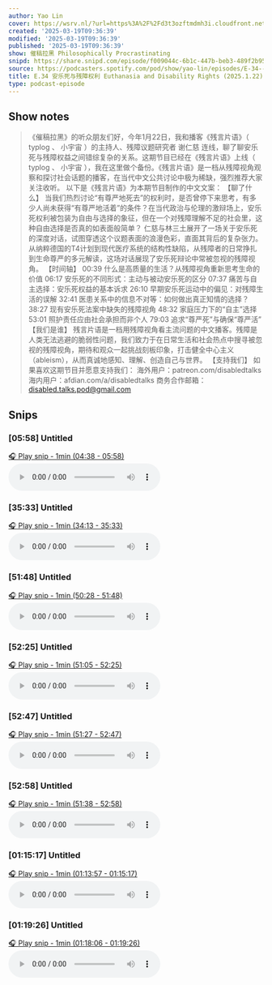 ```yaml
---
author: Yao Lin
cover: https://wsrv.nl/?url=https%3A%2F%2Fd3t3ozftmdmh3i.cloudfront.net%2Fproduction%2Fpodcast_uploaded_nologo%2F6571074%2F6571074-1592839444173-043e611f31c44.jpg&w=200&h=200
created: '2025-03-19T09:36:39'
modified: '2025-03-19T09:36:39'
published: '2025-03-19T09:36:39'
show: 催稿拉黑 Philosophically Procrastinating
snipd: https://share.snipd.com/episode/f009044c-6b1c-447b-beb3-489f2b957728
source: https://podcasters.spotify.com/pod/show/yao-lin/episodes/E-34--Euthanasia-and-Disability-Rights-2025-1-22-e30cfkr
title: E.34 安乐死与残障权利 Euthanasia and Disability Rights (2025.1.22)
type: podcast-episode
---
```



## Show notes
> 《催稿拉黑》的听众朋友们好，今年1月22日，我和播客《残言片语》（ typlog 、 小宇宙 ）的主持人、残障议题研究者 谢仁慈 连线，聊了聊安乐死与残障权益之间错综复杂的关系。这期节目已经在《残言片语》上线（ typlog 、 小宇宙 ），我在这里做个备份。《残言片语》是一档从残障视角观察和探讨社会话题的播客，在当代中文公共讨论中极为稀缺，强烈推荐大家关注收听。
> 以下是《残言片语》为本期节目制作的中文文案：
> 【聊了什么】 
> 当我们热烈讨论“有尊严地死去”的权利时，是否曾停下来思考，有多少人尚未获得“有尊严地活着”的条件？在当代政治与伦理的激辩场上，安乐死权利被包装为自由与选择的象征，但在一个对残障理解不足的社会里，这种自由选择是否真的如表面般简单？ 仁慈与林三土展开了一场关于安乐死的深度对话，试图穿透这个议题表面的浪漫色彩，直面其背后的复杂张力。从纳粹德国的T4计划到现代医疗系统的结构性缺陷，从残障者的日常挣扎到生命尊严的多元解读，这场对话展现了安乐死辩论中常被忽视的残障视角。
> 【时间轴】 
> 00:39 什么是高质量的生活？从残障视角重新思考生命的价值
> 06:17 安乐死的不同形式：主动与被动安乐死的区分
> 07:37 痛苦与自主选择：安乐死权益的基本诉求
> 26:10 早期安乐死运动中的偏见：对残障生活的误解
> 32:41 医患关系中的信息不对等：如何做出真正知情的选择？
> 38:27 现有安乐死法案中缺失的残障视角
> 48:32 家庭压力下的“自主”选择
> 53:01 照护责任应由社会承担而非个人
> 79:03 追求“尊严死”与确保“尊严活”
> 【我们是谁】 
> 残言片语是一档用残障视角看主流问题的中文播客。残障是人类无法逃避的脆弱性问题，我们致力于在日常生活和社会热点中搜寻被忽视的残障视角，期待和观众一起挑战刻板印象，打击健全中心主义（ableism），从而真诚地感知、理解、创造自己与世界。
> 【支持我们】 
> 如果喜欢这期节目并愿意支持我们：
> 海外用户：patreon.com/disabledtalks  海内用户：afdian.com/a/disabledtalks  商务合作邮箱：disabled.talks.pod@gmail.com

## Snips
### [05:58] Untitled
[🎧 Play snip - 1min️ (04:38 - 05:58)](https://share.snipd.com/snip/f35f9d0a-8c3a-4e6b-9eb3-988c4f9eb06d)
<audio controls> <source src="https://anchor.fm/s/27c34048/podcast/play/100072539/https%3A%2F%2Fd3ctxlq1ktw2nl.cloudfront.net%2Fstaging%2F2025-2-19%2F90ed3e78-7d1d-ec4a-6b14-fc509e55909e.mp3#t=04:38,05:58"> </audio>
### [35:33] Untitled
[🎧 Play snip - 1min️ (34:13 - 35:33)](https://share.snipd.com/snip/610151fa-d563-479c-ba9e-983e3ce0217b)
<audio controls> <source src="https://anchor.fm/s/27c34048/podcast/play/100072539/https%3A%2F%2Fd3ctxlq1ktw2nl.cloudfront.net%2Fstaging%2F2025-2-19%2F90ed3e78-7d1d-ec4a-6b14-fc509e55909e.mp3#t=34:13,35:33"> </audio>
### [51:48] Untitled
[🎧 Play snip - 1min️ (50:28 - 51:48)](https://share.snipd.com/snip/c96776bc-0c69-400f-aa25-d48871015b9d)
<audio controls> <source src="https://anchor.fm/s/27c34048/podcast/play/100072539/https%3A%2F%2Fd3ctxlq1ktw2nl.cloudfront.net%2Fstaging%2F2025-2-19%2F90ed3e78-7d1d-ec4a-6b14-fc509e55909e.mp3#t=50:28,51:48"> </audio>
### [52:25] Untitled
[🎧 Play snip - 1min️ (51:05 - 52:25)](https://share.snipd.com/snip/51ef14d8-b662-4972-9541-c1b833cf9aee)
<audio controls> <source src="https://anchor.fm/s/27c34048/podcast/play/100072539/https%3A%2F%2Fd3ctxlq1ktw2nl.cloudfront.net%2Fstaging%2F2025-2-19%2F90ed3e78-7d1d-ec4a-6b14-fc509e55909e.mp3#t=51:05,52:25"> </audio>
### [52:47] Untitled
[🎧 Play snip - 1min️ (51:27 - 52:47)](https://share.snipd.com/snip/90046293-07e1-49a3-983a-b62e92eb6887)
<audio controls> <source src="https://anchor.fm/s/27c34048/podcast/play/100072539/https%3A%2F%2Fd3ctxlq1ktw2nl.cloudfront.net%2Fstaging%2F2025-2-19%2F90ed3e78-7d1d-ec4a-6b14-fc509e55909e.mp3#t=51:27,52:47"> </audio>
### [52:58] Untitled
[🎧 Play snip - 1min️ (51:38 - 52:58)](https://share.snipd.com/snip/3e93d4d5-84aa-44a7-a21f-03e2d30c908c)
<audio controls> <source src="https://anchor.fm/s/27c34048/podcast/play/100072539/https%3A%2F%2Fd3ctxlq1ktw2nl.cloudfront.net%2Fstaging%2F2025-2-19%2F90ed3e78-7d1d-ec4a-6b14-fc509e55909e.mp3#t=51:38,52:58"> </audio>
### [01:15:17] Untitled
[🎧 Play snip - 1min️ (01:13:57 - 01:15:17)](https://share.snipd.com/snip/953e1d67-24ba-4976-b558-fe869a55b181)
<audio controls> <source src="https://anchor.fm/s/27c34048/podcast/play/100072539/https%3A%2F%2Fd3ctxlq1ktw2nl.cloudfront.net%2Fstaging%2F2025-2-19%2F90ed3e78-7d1d-ec4a-6b14-fc509e55909e.mp3#t=01:13:57,01:15:17"> </audio>
### [01:19:26] Untitled
[🎧 Play snip - 1min️ (01:18:06 - 01:19:26)](https://share.snipd.com/snip/a49f49d2-813b-46f9-b32c-1d00c70ff07d)
<audio controls> <source src="https://anchor.fm/s/27c34048/podcast/play/100072539/https%3A%2F%2Fd3ctxlq1ktw2nl.cloudfront.net%2Fstaging%2F2025-2-19%2F90ed3e78-7d1d-ec4a-6b14-fc509e55909e.mp3#t=01:18:06,01:19:26"> </audio>

